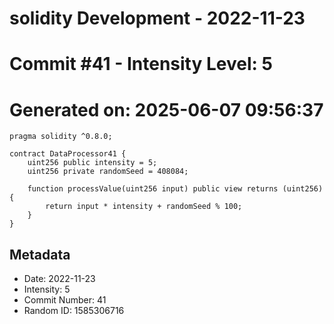 ﻿# solidity Development - 2022-11-23
# Commit #41 - Intensity Level: 5
# Generated on: 2025-06-07 09:56:37
```solidity
pragma solidity ^0.8.0;

contract DataProcessor41 {
    uint256 public intensity = 5;
    uint256 private randomSeed = 408084;

    function processValue(uint256 input) public view returns (uint256) {
        return input * intensity + randomSeed % 100;
    }
}
```
## Metadata
- Date: 2022-11-23
- Intensity: 5
- Commit Number: 41
- Random ID: 1585306716
